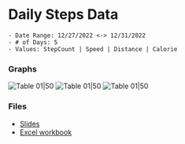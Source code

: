 # Daily Steps Data
```
- Date Range: 12/27/2022 <-> 12/31/2022
- # of Days: 5
- Values: StepCount | Speed | Distance | Calorie
````

### Graphs
![Table 01|50](assets/Viz01.png)
![Table 01|50](assets/Viz02.png)
![Table 01|50](assets/Viz03.png)

### Files
* [Slides](https://docs.google.com/presentation/d/1TMISE0hOssScCJpyX15I92T_TI4uq3paNAKbnOaM_6w/edit?usp=sharing)
* [Excel workbook](https://github.com/TuringCollegeSubmissions/dulker-IDA2.1/blob/87f93d0a6ae5b0197cc6b058004b27a872a74989/M1S1P1-StepsData.xlsx)
